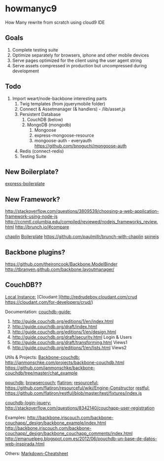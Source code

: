 howmanyc9
=========

How Many rewrite from scratch using cloud9 IDE

## Goals ##
1.	Complete testing suite
2.	Optimize separately for browsers, iphone and other mobile devices
3.	Serve pages optimized for the client using the user agent string
4.	Serve assets compressed in production but uncompressed during development

## Todo ##
1.	Import weart/node-backbone interesting parts
	1.	Twig templates (from jquerymobile folder)
	2.	Connect & Assetmanager (& handlers)			- /lib/asset.js
	3.	Persistent Database
		1.	CouchDB (below)
		2.	MongoDB (mongodb)
			1.	Mongoose
			2.	express-mongoose-resource
			3.	mongoose-auth - everyauth https://github.com/bnoguchi/mongoose-auth
	5.	Redis (connect-redis)
	6.	Testing Suite

## New Boilerplate? ##
[express-boilerplate](https://github.com/gaarf/express-boilerplate)

## New Framework? ##
http://stackoverflow.com/questions/3809539/choosing-a-web-application-framework-using-node-js
http://ccnmtl.columbia.edu/compiled/reviewed/nodejs_frameworks_review.html
http://brunch.io/#compare

[chaplin](https://github.com/chaplinjs/chaplin)
	[Boilerplate](https://github.com/chaplinjs/chaplin-boilerplate-plain/tree/master/js/vendor)
	https://github.com/paulmillr/brunch-with-chaplin
[spinejs](http://spinejs.com/docs/started)

## Backbone plugins? ##
https://github.com/theironcook/Backbone.ModelBinder
http://tbranyen.github.com/backbone.layoutmanager/


## CouchDB?? ##
[Local Instance:](http://127.0.0.1:5984/_utils)
[Cloudant:](http://redrudeboy.cloudant.com/crud https://cloudant.com/for-developers/crud/)

Documentation:
[couchdb-guide:](https://github.com/oreilly/couchdb-guide)
1.	http://guide.couchdb.org/editions/1/en/index.html
2.	http://guide.couchdb.org/draft/index.html
3.	http://guide.couchdb.org/editions/1/en/design.html
3.	http://guide.couchdb.org/draft/security.html Login & Users
4.	http://guide.couchdb.org/draft/transforming.html Views1
5.	http://guide.couchdb.org/editions/1/en/lists.html Views2

Utils & Projects:
[Backbone-couchdb:](http://github.com/janmonschke/backbone-couchdb)
	http://janmonschke.com/projects/backbone-couchdb.html
	https://github.com/janmonschke/backbone-couchdb/tree/master/chat_example

[pouchdb:](https://github.com/iriscouch/pouchdb)
[browsercouch:](https://github.com/mikeal/browsercouch)
[flatiron:](http://flatironjs.org/)
	[resourceful:](https://github.com/flatiron/resourceful)
		https://github.com/flatiron/resourceful/wiki/Engine-Constructor
	[restful:](https://github.com/flatiron/restful)
		https://github.com/flatiron/restful/blob/master/test/fixtures/index.js


[couchdb-login-jquery:](https://github.com/couchapp/couchdb-login-jquery)
	http://stackoverflow.com/questions/8342140/couchapp-user-registration


Examples:
http://backbone.iriscouch.com/backbone-couchapp/_design/backbone_example/index.html
http://backbone.iriscouch.com/backbone-couchapp/_design/backbone_couchapp_comments/index.html
http://emanuelpeg.blogspot.com.es/2012/06/pouchdb-un-base-de-datos-web-inspirada.html


Others:
[Markdown-Cheatsheet](https://github.com/adam-p/markdown-here/wiki/Markdown-Cheatsheet)